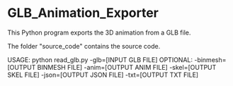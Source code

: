 # GLB_Animation_Exporter

This Python program exports the 3D animation from a GLB file.

The folder "source_code" contains the source code.

USAGE:
python read_glb.py -glb=[INPUT GLB FILE] OPTIONAL: -binmesh=[OUTPUT BINMESH FILE] -anim=[OUTPUT ANIM FILE] -skel=[OUTPUT SKEL FILE] -json=[OUTPUT JSON FILE] -txt=[OUTPUT TXT FILE]
